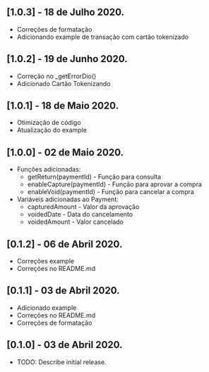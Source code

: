 ## [1.0.3] - 18 de Julho 2020.

* Correções de formatação
* Adicionando example de transação com cartão tokenizado

## [1.0.2] - 19 de Junho 2020.

* Correção no _getErrorDio()
* Adicionado Cartão Tokenizando

## [1.0.1] - 18 de Maio 2020.

* Otimização de código
* Atualização do example

## [1.0.0] - 02 de Maio 2020.

* Funções adicionadas:
    * getReturn(paymentId) - Função para consulta
    * enableCapture(paymentId) - Função para aprovar a compra
    * enableVoid(paymentId) - Função para cancelar a compra
* Variáveis adicionadas ao Payment:
    * capturedAmount - Valor da aprovação
    * voidedDate - Data do cancelamento
    * voidedAmount - Valor cancelado

## [0.1.2] - 06 de Abril 2020.

* Correções example
* Correções no README.md

## [0.1.1] - 03 de Abril 2020.

* Adicionado example
* Correções no README.md
* Correções de formatação

## [0.1.0] - 03 de Abril 2020.

* TODO: Describe initial release.